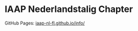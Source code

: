 # IAAP Nederlandstalig Chapter 

GitHub Pages: [iaap-nl-fl.github.io/info/](https://iaap-nl-fl.github.io/info/)
